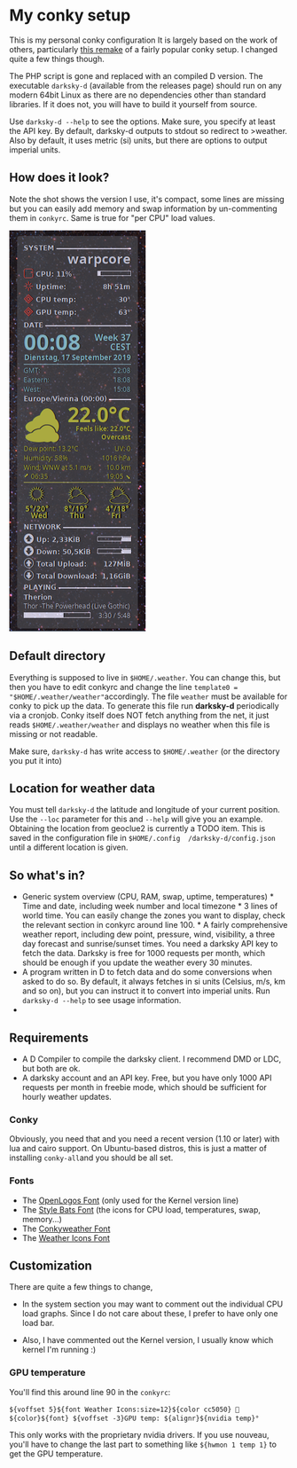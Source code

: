 # My conky setup

This is my personal conky configuration  It is largely based on the work of others, particularly [this 
remake](https://github.com/rsheasby/Conky-Lililo-2018) of a fairly popular conky setup. I changed 
quite a few things though.

The PHP script is gone and replaced with an compiled D version. The executable `darksky-d` (available 
from the releases page) should run on any modern 64bit Linux as there are no dependencies other than 
standard libraries. If it does not, you will have to build it yourself from source. 

Use `darksky-d --help` to see the options. Make sure, you specify at least the API key. By default, 
darksky-d outputs to stdout so redirect to >weather. Also by default, it uses metric (si) units, but 
there are options to output imperial units. 

## How does it look?

Note the shot shows the version I use, it's compact, some lines are missing but you can easily add 
memory and swap information by un-commenting them in `conkyrc`. Same is true for "per CPU" load 
values.

![Screenshot](screenshot.png)

## Default directory

Everything is supposed to live in `$HOME/.weather`. You can change this, but then you have to edit 
conkyrc and change the line `template0 = "$HOME/.weather/weather"`accordingly. The file `weather` must 
be available for conky to pick up the data. To generate this file run **darksky-d** periodically via a 
cronjob. Conky itself does NOT fetch anything from the net, it just reads `$HOME/.weather/weather` and 
displays no weather when this file is missing or not readable.
 
Make sure, `darksky-d` has write access to `$HOME/.weather` (or the directory you put it into)

## Location for weather data

You must tell `darksky-d` the latitude and longitude of your current position. Use the `--loc` 
parameter for this and `--help` will give you an example. Obtaining the location from geoclue2 is 
currently a TODO item. This is saved in the configuration file in `$HOME/.config 
/darksky-d/config.json` until a different location is given. 

## So what's in?

* Generic system overview (CPU, RAM, swap, uptime, temperatures) * Time and date, including week 
number and local timezone * 3 lines of world time. You can easily change the zones you want to 
display, check the relevant section in conkyrc around line 100. * A fairly comprehensive weather 
report, including dew point, pressure, wind, visibility, a three day forecast and sunrise/sunset 
times. You need a darksky API key to fetch the data. Darksky is free for 1000 requests per month, 
which should be enough if you update the weather every 30 minutes.
* A program written in D to fetch data and do some conversions when asked to do so. By
  default, it always fetches in si units (Celsius, m/s, km and so on), but you can
  instruct it to convert into imperial units. Run `darksky-d --help` to see usage
  information.
*
## Requirements

* A D Compiler to compile the darksky client. I recommend DMD or LDC, but both are ok.
* A darksky account and an API key. Free, but you have only 1000 API requests per month in freebie 
mode, which should be sufficient for hourly weather updates.

### Conky

Obviously, you need that and you need a recent version (1.10 or later) with lua and cairo support. On 
Ubuntu-based distros, this is just a matter of installing `conky-all`and you should be all set.

### Fonts

* The [OpenLogos Font](https://www.dafont.com/openlogos.font) (only used for the Kernel version line)
* The [Style Bats Font](https://www.dafont.com/style-bats.font) (the icons for CPU load, temperatures, swap, memory...)
* The [Conkyweather Font](https://github.com/altinukshini/conky_blue/blob/master/fonts/conkyweather.ttf) 
* The [Weather Icons Font](https://aur.archlinux.org/packages/ttf-weather-icons/)

## Customization

There are quite a few things to change, 

* In the system section you may want to comment out the individual CPU load graphs. Since I do not 
care about these, I prefer to have only one load bar.

* Also, I have commented out the Kernel version, I usually know which kernel I'm running :)

### GPU temperature

You'll find this around line 90 in the `conkyrc`:

```
${voffset 5}${font Weather Icons:size=12}${color cc5050}  ${color}${font} ${voffset -3}GPU temp: ${alignr}${nvidia temp}°
```
This only works with the proprietary nvidia drivers. If you use nouveau, you'll have to change the 
last part to something like `${hwmon 1 temp 1}` to get the GPU temperature.
